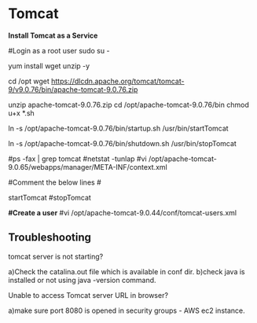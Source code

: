 # Tomcat

**Install Tomcat as a Service**

#Login as a root user
sudo su -

yum install wget unzip -y

cd /opt
wget https://dlcdn.apache.org/tomcat/tomcat-9/v9.0.76/bin/apache-tomcat-9.0.76.zip

unzip apache-tomcat-9.0.76.zip
cd /opt/apache-tomcat-9.0.76/bin
chmod u+x *.sh

ln -s /opt/apache-tomcat-9.0.76/bin/startup.sh /usr/bin/startTomcat

ln -s /opt/apache-tomcat-9.0.76/bin/shutdown.sh /usr/bin/stopTomcat

#ps -fax | grep tomcat
#netstat -tunlap
#vi /opt/apache-tomcat-9.0.65/webapps/manager/META-INF/context.xml

#Comment the below lines
#<!-- <Valve className="org.apache.catalina.valves.RemoteAddrValve"
#allow="127\.\d+\.\d+\.\d+|::1|0:0:0:0:0:0:0:1" /> -->

startTomcat
#stopTomcat
 
**#Create a user**
#vi /opt/apache-tomcat-9.0.44/conf/tomcat-users.xml

Troubleshooting
--------------------

tomcat server is not starting?

a)Check the catalina.out file which is available  in conf dir.
b)check java is installed or not using java -version command.

Unable to access Tomcat server URL in browser?

a)make sure port 8080 is opened in security groups - AWS ec2 instance.



